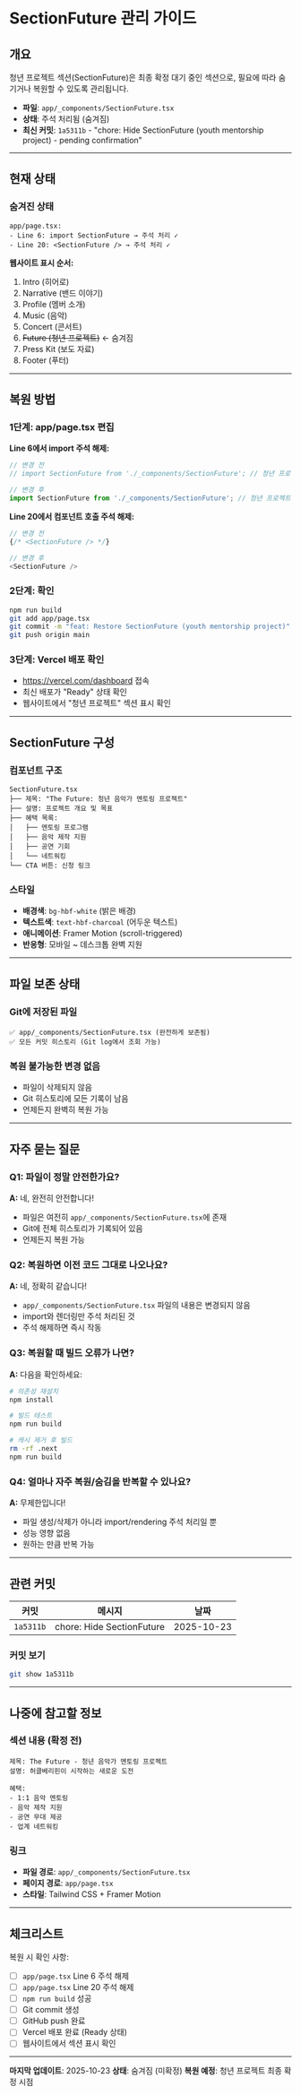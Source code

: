 # SectionFuture 관리 가이드

## 개요

청년 프로젝트 섹션(SectionFuture)은 최종 확정 대기 중인 섹션으로, 필요에 따라 숨기거나 복원할 수 있도록 관리됩니다.

- **파일**: `app/_components/SectionFuture.tsx`
- **상태**: 주석 처리됨 (숨겨짐)
- **최신 커밋**: `1a5311b` - "chore: Hide SectionFuture (youth mentorship project) - pending confirmation"

---

## 현재 상태

### 숨겨진 상태

```
app/page.tsx:
- Line 6: import SectionFuture → 주석 처리 ✓
- Line 20: <SectionFuture /> → 주석 처리 ✓
```

**웹사이트 표시 순서:**
1. Intro (히어로)
2. Narrative (밴드 이야기)
3. Profile (멤버 소개)
4. Music (음악)
5. Concert (콘서트)
6. ~~Future (청년 프로젝트)~~ ← 숨겨짐
7. Press Kit (보도 자료)
8. Footer (푸터)

---

## 복원 방법

### 1단계: app/page.tsx 편집

**Line 6에서 import 주석 해제:**

```typescript
// 변경 전
// import SectionFuture from './_components/SectionFuture'; // 청년 프로젝트 섹션 - 추후 복원 예정

// 변경 후
import SectionFuture from './_components/SectionFuture'; // 청년 프로젝트 섹션
```

**Line 20에서 컴포넌트 호출 주석 해제:**

```typescript
// 변경 전
{/* <SectionFuture /> */}

// 변경 후
<SectionFuture />
```

### 2단계: 확인

```bash
npm run build
git add app/page.tsx
git commit -m "feat: Restore SectionFuture (youth mentorship project)"
git push origin main
```

### 3단계: Vercel 배포 확인

- https://vercel.com/dashboard 접속
- 최신 배포가 "Ready" 상태 확인
- 웹사이트에서 "청년 프로젝트" 섹션 표시 확인

---

## SectionFuture 구성

### 컴포넌트 구조

```
SectionFuture.tsx
├── 제목: "The Future: 청년 음악가 멘토링 프로젝트"
├── 설명: 프로젝트 개요 및 목표
├── 혜택 목록:
│   ├── 멘토링 프로그램
│   ├── 음악 제작 지원
│   ├── 공연 기회
│   └── 네트워킹
└── CTA 버튼: 신청 링크
```

### 스타일

- **배경색**: `bg-hbf-white` (밝은 배경)
- **텍스트색**: `text-hbf-charcoal` (어두운 텍스트)
- **애니메이션**: Framer Motion (scroll-triggered)
- **반응형**: 모바일 ~ 데스크톱 완벽 지원

---

## 파일 보존 상태

### Git에 저장된 파일

```
✅ app/_components/SectionFuture.tsx (완전하게 보존됨)
✅ 모든 커밋 히스토리 (Git log에서 조회 가능)
```

### 복원 불가능한 변경 없음

- 파일이 삭제되지 않음
- Git 히스토리에 모든 기록이 남음
- 언제든지 완벽히 복원 가능

---

## 자주 묻는 질문

### Q1: 파일이 정말 안전한가요?

**A:** 네, 완전히 안전합니다!
- 파일은 여전히 `app/_components/SectionFuture.tsx`에 존재
- Git에 전체 히스토리가 기록되어 있음
- 언제든지 복원 가능

### Q2: 복원하면 이전 코드 그대로 나오나요?

**A:** 네, 정확히 같습니다!
- `app/_components/SectionFuture.tsx` 파일의 내용은 변경되지 않음
- import와 렌더링만 주석 처리된 것
- 주석 해제하면 즉시 작동

### Q3: 복원할 때 빌드 오류가 나면?

**A:** 다음을 확인하세요:
```bash
# 의존성 재설치
npm install

# 빌드 테스트
npm run build

# 캐시 제거 후 빌드
rm -rf .next
npm run build
```

### Q4: 얼마나 자주 복원/숨김을 반복할 수 있나요?

**A:** 무제한입니다!
- 파일 생성/삭제가 아니라 import/rendering 주석 처리일 뿐
- 성능 영향 없음
- 원하는 만큼 반복 가능

---

## 관련 커밋

| 커밋 | 메시지 | 날짜 |
|------|--------|------|
| `1a5311b` | chore: Hide SectionFuture | 2025-10-23 |

### 커밋 보기

```bash
git show 1a5311b
```

---

## 나중에 참고할 정보

### 섹션 내용 (확정 전)

```
제목: The Future - 청년 음악가 멘토링 프로젝트
설명: 허클베리핀이 시작하는 새로운 도전

혜택:
- 1:1 음악 멘토링
- 음악 제작 지원
- 공연 무대 제공
- 업계 네트워킹
```

### 링크

- **파일 경로**: `app/_components/SectionFuture.tsx`
- **페이지 경로**: `app/page.tsx`
- **스타일**: Tailwind CSS + Framer Motion

---

## 체크리스트

복원 시 확인 사항:

- [ ] `app/page.tsx` Line 6 주석 해제
- [ ] `app/page.tsx` Line 20 주석 해제
- [ ] `npm run build` 성공
- [ ] Git commit 생성
- [ ] GitHub push 완료
- [ ] Vercel 배포 완료 (Ready 상태)
- [ ] 웹사이트에서 섹션 표시 확인

---

**마지막 업데이트**: 2025-10-23
**상태**: 숨겨짐 (미확정)
**복원 예정**: 청년 프로젝트 최종 확정 시점
